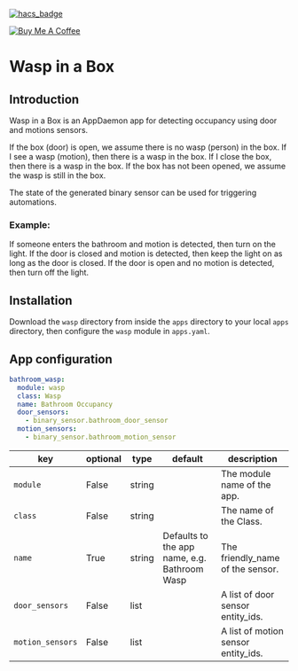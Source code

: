 [![hacs_badge](https://img.shields.io/badge/HACS-Default-orange.svg)](https://github.com/custom-components/hacs)

<a href="https://www.buymeacoffee.com/wernerhp" target="_blank"><img src="https://www.buymeacoffee.com/assets/img/custom_images/orange_img.png" alt="Buy Me A Coffee" style="height: auto !important;width: auto !important;" ></a>

# Wasp in a Box

## Introduction
Wasp in a Box is an AppDaemon app for detecting occupancy using door and motions sensors.

If the box (door) is open, we assume there is no wasp (person) in the box.
If I see a wasp (motion), then there is a wasp in the box.
If I close the box, then there is a wasp in the box.
If the box has not been opened, we assume the wasp is still in the box.

The state of the generated binary sensor can be used for triggering automations.

### Example:
If someone enters the bathroom and motion is detected, then turn on the light.
If the door is closed and motion is detected, then keep the light on as long as the door is closed.
If the door is open and no motion is detected, then turn off the light.

## Installation
Download the `wasp` directory from inside the `apps` directory to your local `apps` directory, then configure the `wasp` module in `apps.yaml`.

## App configuration
```yaml
bathroom_wasp:
  module: wasp
  class: Wasp
  name: Bathroom Occupancy
  door_sensors:
    - binary_sensor.bathroom_door_sensor
  motion_sensors:
    - binary_sensor.bathroom_motion_sensor
```

key | optional | type | default | description
-- | -- | -- | -- | --
`module` | False | string | | The module name of the app.
`class` | False | string | | The name of the Class.
`name` | True | string | Defaults to the app name, e.g. Bathroom Wasp | The friendly_name of the sensor. 
`door_sensors` | False | list | | A list of door sensor entity_ids.
`motion_sensors` | False | list | | A list of motion sensor entity_ids.